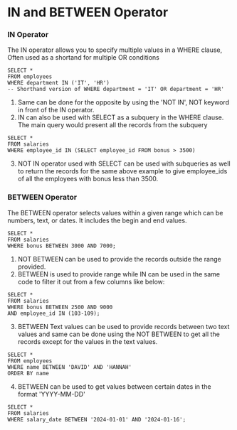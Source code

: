 # IN and BETWEEN Operator

### IN Operator

The IN operator allows you to specify multiple values in a WHERE clause, Often used as a shortand for multiple OR conditions

```
SELECT *
FROM employees
WHERE department IN ('IT', 'HR')
-- Shorthand version of WHERE department = 'IT' OR department = 'HR'
```

1. Same can be done for the opposite by using the 'NOT IN', NOT keyword in front of the IN operator.
2. IN can also be used with SELECT as a subquery in the WHERE clause. The main query would present all the records from the subquery

```
SELECT *
FROM salaries
WHERE employee_id IN (SELECT employee_id FROM bonus > 3500)
```

3. NOT IN operator used with SELECT can be used with subqueries as well to return the records for the same above example to give employee\_ids of all the employees with bonus less than 3500.&#x20;

### BETWEEN Operator&#x20;

The BETWEEN operator selects values within a given range which can be numbers, text, or dates. It includes the begin and end values.

```
SELECT *
FROM salaries
WHERE bonus BETWEEN 3000 AND 7000;
```

1. NOT BETWEEN can be used to provide the records outside the range provided.
2. BETWEEN is used to provide range while IN can be used in the same code to filter it out from a few columns like below:

```
SELECT *
FROM salaries 
WHERE bonus BETWEEN 2500 AND 9000
AND employee_id IN (103-109);
```

3. BETWEEN Text values can be used to provide records between two text values and same can be done using the NOT BETWEEN to get all the records except for the values in the text values.&#x20;

```
SELECT *
FROM employees
WHERE name BETWEEN 'DAVID' AND 'HANNAH'
ORDER BY name
```

4. BETWEEN can be used to get values between certain dates in the format 'YYYY-MM-DD'

```
SELECT *
FROM salaries
WHERE salary_date BETWEEN '2024-01-01' AND '2024-01-16';
```
